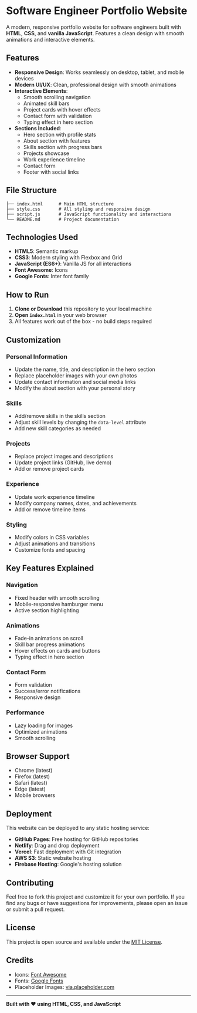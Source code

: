 # Software Engineer Portfolio Website

A modern, responsive portfolio website for software engineers built with **HTML**, **CSS**, and **vanilla JavaScript**. Features a clean design with smooth animations and interactive elements.

## Features

- **Responsive Design**: Works seamlessly on desktop, tablet, and mobile devices
- **Modern UI/UX**: Clean, professional design with smooth animations
- **Interactive Elements**: 
  - Smooth scrolling navigation
  - Animated skill bars
  - Project cards with hover effects
  - Contact form with validation
  - Typing effect in hero section
- **Sections Included**:
  - Hero section with profile stats
  - About section with features
  - Skills section with progress bars
  - Projects showcase
  - Work experience timeline
  - Contact form
  - Footer with social links

## File Structure

```
├── index.html      # Main HTML structure
├── style.css       # All styling and responsive design
├── script.js       # JavaScript functionality and interactions
└── README.md       # Project documentation
```

## Technologies Used

- **HTML5**: Semantic markup
- **CSS3**: Modern styling with Flexbox and Grid
- **JavaScript (ES6+)**: Vanilla JS for all interactions
- **Font Awesome**: Icons
- **Google Fonts**: Inter font family

## How to Run

1. **Clone or Download** this repository to your local machine
2. **Open `index.html`** in your web browser
3. All features work out of the box - no build steps required

## Customization

### Personal Information
- Update the name, title, and description in the hero section
- Replace placeholder images with your own photos
- Update contact information and social media links
- Modify the about section with your personal story

### Skills
- Add/remove skills in the skills section
- Adjust skill levels by changing the `data-level` attribute
- Add new skill categories as needed

### Projects
- Replace project images and descriptions
- Update project links (GitHub, live demo)
- Add or remove project cards

### Experience
- Update work experience timeline
- Modify company names, dates, and achievements
- Add or remove timeline items

### Styling
- Modify colors in CSS variables
- Adjust animations and transitions
- Customize fonts and spacing

## Key Features Explained

### Navigation
- Fixed header with smooth scrolling
- Mobile-responsive hamburger menu
- Active section highlighting

### Animations
- Fade-in animations on scroll
- Skill bar progress animations
- Hover effects on cards and buttons
- Typing effect in hero section

### Contact Form
- Form validation
- Success/error notifications
- Responsive design

### Performance
- Lazy loading for images
- Optimized animations
- Smooth scrolling

## Browser Support

- Chrome (latest)
- Firefox (latest)
- Safari (latest)
- Edge (latest)
- Mobile browsers

## Deployment

This website can be deployed to any static hosting service:

- **GitHub Pages**: Free hosting for GitHub repositories
- **Netlify**: Drag and drop deployment
- **Vercel**: Fast deployment with Git integration
- **AWS S3**: Static website hosting
- **Firebase Hosting**: Google's hosting solution

## Contributing

Feel free to fork this project and customize it for your own portfolio. If you find any bugs or have suggestions for improvements, please open an issue or submit a pull request.

## License

This project is open source and available under the [MIT License](LICENSE).

## Credits

- Icons: [Font Awesome](https://fontawesome.com/)
- Fonts: [Google Fonts](https://fonts.google.com/)
- Placeholder Images: [via.placeholder.com](https://via.placeholder.com/)

---

**Built with ❤️ using HTML, CSS, and JavaScript** 
